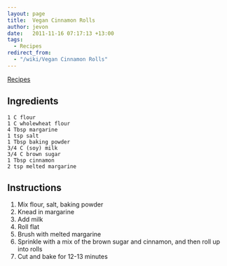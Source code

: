 ```yaml
---
layout: page
title:  Vegan Cinnamon Rolls
author: jevon
date:   2011-11-16 07:17:13 +13:00
tags:
  - Recipes
redirect_from:
  - "/wiki/Vegan Cinnamon Rolls"
---
```


[Recipes](Recipes.md)

## Ingredients
```
1 C flour
1 C wholewheat flour
4 Tbsp margarine
1 tsp salt
1 Tbsp baking powder
3/4 C (soy) milk
3/4 C brown sugar
1 Tbsp cinnamon
2 tsp melted margarine
```

## Instructions
1. Mix flour, salt, baking powder
1. Knead in margarine
1. Add milk
1. Roll flat
1. Brush with melted margarine
1. Sprinkle with a mix of the brown sugar and cinnamon, and then roll up into rolls
1. Cut and bake for 12-13 minutes
